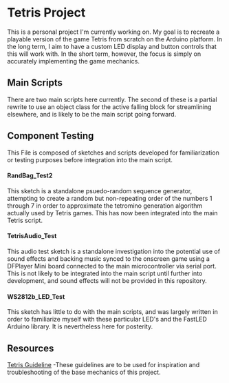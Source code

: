 # Tetris Project
This is a personal project I'm currently working on. My goal is to recreate a playable version of the game Tetris from scratch on the Arduino platform. In the long term, I aim to have a custom LED display and button controls that this will work with. In the short term, however, the focus is simply on accurately implementing the game mechanics. 

## Main Scripts
There are two main scripts here currently. The second of these is a partial rewrite to use an object class for the active falling block for streamlining elsewhere, and is likely to be the main script going forward.

## Component Testing
This File is composed of sketches and scripts developed for familiarization or testing purposes before integration into the main script.

#### RandBag_Test2
This sketch is a standalone psuedo-random sequence generator, attempting to create a random but non-repeating order of the numbers 1 through 7 in order to approximate the tetromino generation algorithm actually used by Tetris games. This has now been integrated into the main Tetris script.

#### TetrisAudio_Test
This audio test sketch is a standalone investigation into the potential use of sound effects and backing music synced to the onscreen game using a DFPlayer Mini board connected to the main microcontroller via serial port. This is not likely to be integrated into the main script until further into development, and sound effects will not be provided in this repository.

#### WS2812b_LED_Test
This sketch has little to do with the main scripts, and was largely written in order to familiarize myself with these particular LED's and the FastLED Arduino library. It is nevertheless here for posterity.

## Resources
[Tetris Guideline](https://tetris.wiki/Tetris_Guideline) -These guidelines are to be used for inspiration and troubleshooting of the base mechanics of this project.
